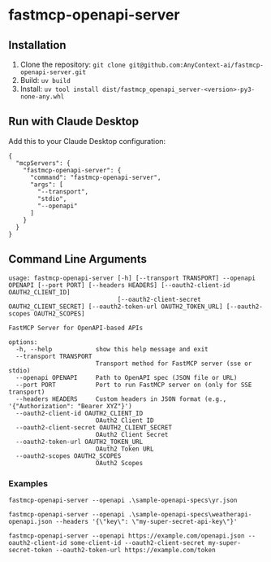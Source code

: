 # fastmcp-openapi-server

## Installation
1. Clone the repository: `git clone git@github.com:AnyContext-ai/fastmcp-openapi-server.git`
2. Build: `uv build`
3. Install: `uv tool install dist/fastmcp_openapi_server-<version>-py3-none-any.whl`

## Run with Claude Desktop
Add this to your Claude Desktop configuration:
```
{
  "mcpServers": {
    "fastmcp-openapi-server": {
      "command": "fastmcp-openapi-server",
      "args": [
        "--transport",
        "stdio",
        "--openapi"
      ]
    }
  }
}
```

## Command Line Arguments
```
usage: fastmcp-openapi-server [-h] [--transport TRANSPORT] --openapi OPENAPI [--port PORT] [--headers HEADERS] [--oauth2-client-id OAUTH2_CLIENT_ID]
                              [--oauth2-client-secret OAUTH2_CLIENT_SECRET] [--oauth2-token-url OAUTH2_TOKEN_URL] [--oauth2-scopes OAUTH2_SCOPES]

FastMCP Server for OpenAPI-based APIs

options:
  -h, --help            show this help message and exit
  --transport TRANSPORT
                        Transport method for FastMCP server (sse or stdio)
  --openapi OPENAPI     Path to OpenAPI spec (JSON file or URL)
  --port PORT           Port to run FastMCP server on (only for SSE transport)
  --headers HEADERS     Custom headers in JSON format (e.g., '{"Authorization": "Bearer XYZ"}')
  --oauth2-client-id OAUTH2_CLIENT_ID
                        OAuth2 Client ID
  --oauth2-client-secret OAUTH2_CLIENT_SECRET
                        OAuth2 Client Secret
  --oauth2-token-url OAUTH2_TOKEN_URL
                        OAuth2 Token URL
  --oauth2-scopes OAUTH2_SCOPES
                        OAuth2 Scopes
```

### Examples
```
fastmcp-openapi-server --openapi .\sample-openapi-specs\yr.json

fastmcp-openapi-server --openapi .\sample-openapi-specs\weatherapi-openapi.json --headers '{\"key\": \"my-super-secret-api-key\"}'

fastmcp-openapi-server --openapi https://example.com/openapi.json --oauth2-client-id some-client-id --oauth2-client-secret my-super-secret-token --oauth2-token-url https://example.com/token

```